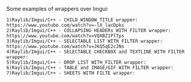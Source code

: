 Some examples of wrappers over Imgui:  
  
`1)Raylib/Imgui/C++ - CHILD_WINDOW_TITLE wrapper:                            https://www.youtube.com/watch?v=-lX_lacDpkc`  
`2)Raylib/Imgui/C++ - COLLAPSING HEADERs WITH FILTER wrapper:                https://www.youtube.com/watch?v=VQXBZ1PlTps`  
`3)Raylib/Imgui/C++ - SELECTABLE LIST WITH FILTER wrapper:                   https://www.youtube.com/watch?v=JKQ5qE2cJNs`  
`4)Raylib/Imgui/C++ - SELECTABLE CHECKBOX and TEXTLINE WITH FILTER wrapper:`  
`5)Raylib/Imgui/C++ - DROP LIST WITH_FILTER wrapper:`  
`6)Raylib/Imgui/C++ - TABLE and IMAGE/GIF WITH FILTER wrapper:`  
`7)Raylib/Imgui/C++ - SHEETS WITH FILTE wrapper:`  
  
  
